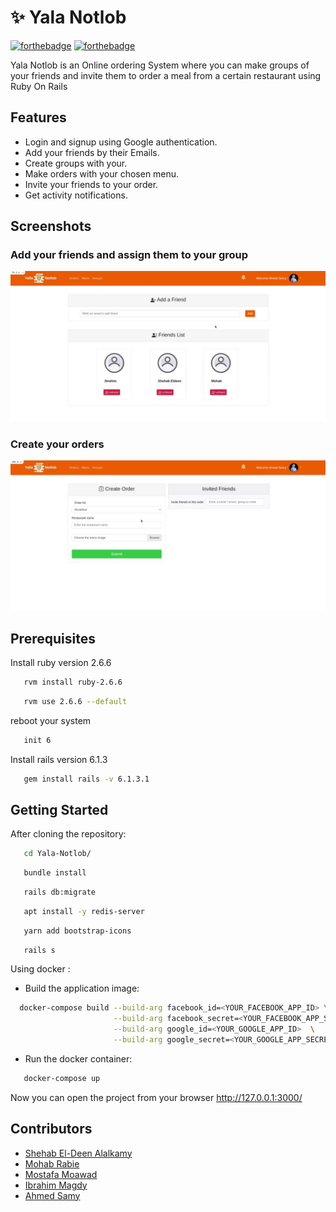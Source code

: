# :sparkles: Yala Notlob

[![forthebadge](https://forthebadge.com/images/badges/made-with-ruby.svg)](https://forthebadge.com)
[![forthebadge](https://forthebadge.com/images/badges/built-with-love.svg)](https://forthebadge.com) 

Yala Notlob is an Online ordering System where you can make groups of your friends and invite them to order a meal from a certain restaurant using Ruby On Rails


## Features

* Login and signup using Google authentication.
* Add your friends by their Emails.
* Create groups with your.
* Make orders with your chosen menu.
* Invite your friends to your order.
* Get activity notifications.


## Screenshots

### Add your friends and assign them to your group
  ![terminal screenshot](https://raw.githubusercontent.com/ShehabEl-DeenAlalkamy/Yala-Notlob/master/friends.gif)
  
### Create your orders  
  ![terminal screenshot](https://raw.githubusercontent.com/ShehabEl-DeenAlalkamy/Yala-Notlob/master/createOrder.gif)
  
 
## Prerequisites  

Install ruby version 2.6.6
 ```sh
    rvm install ruby-2.6.6
 ```
 ```sh
    rvm use 2.6.6 --default
 ```
reboot your system 
 ```sh
    init 6
 ```

Install rails version 6.1.3
 ```sh
    gem install rails -v 6.1.3.1
 ```

## Getting Started

After cloning the repository:

 ```sh
    cd Yala-Notlob/
 ```

 ```sh
    bundle install
 ```
 
 ```sh
    rails db:migrate
 ```
 
 ```sh
    apt install -y redis-server
 ```

 ```sh
    yarn add bootstrap-icons
 ```
 
 ```sh
    rails s
 ```
 
Using docker :
* Build the application image:
 ```sh
   docker-compose build --build-arg facebook_id=<YOUR_FACEBOOK_APP_ID> \
                        --build-arg facebook_secret=<YOUR_FACEBOOK_APP_SECRET> \
                        --build-arg google_id=<YOUR_GOOGLE_APP_ID>  \
                        --build-arg google_secret=<YOUR_GOOGLE_APP_SECRET>
 ```
* Run the docker container: 
 ```sh
    docker-compose up
 ```

Now you can open the project from your browser http://127.0.0.1:3000/


## Contributors

* [Shehab El-Deen Alalkamy](https://github.com/ShehabEl-DeenAlalkamy)
* [Mohab Rabie](https://github.com/mohabrabie)
* [Mostafa Moawad](https://github.com/Mostafa-Moawad)
* [Ibrahim Magdy](https://github.com/ebrahimmagdy)
* [Ahmed Samy](https://github.com/Ahmedsamymahrous)
